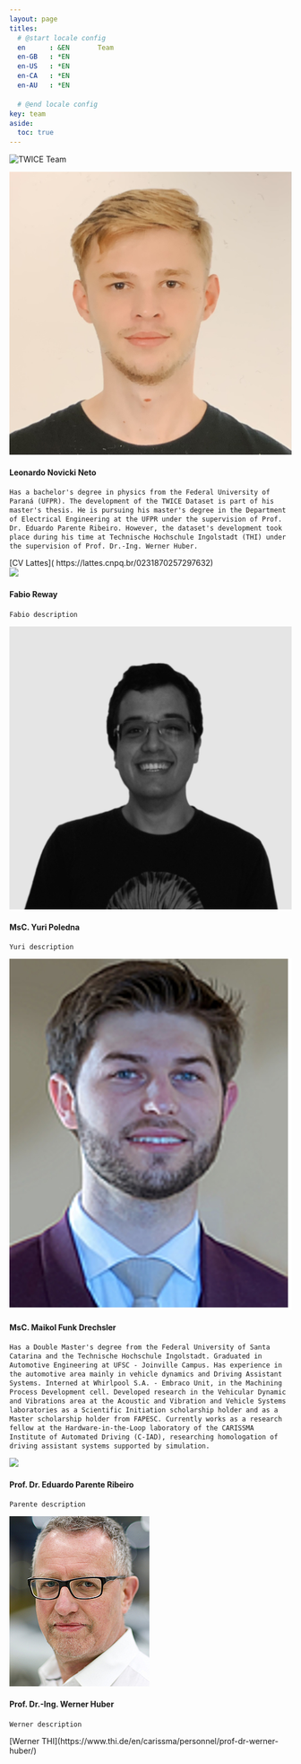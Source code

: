 ```yaml
---
layout: page
titles:
  # @start locale config
  en      : &EN       Team
  en-GB   : *EN
  en-US   : *EN
  en-CA   : *EN
  en-AU   : *EN

  # @end locale config
key: team
aside:
  toc: true
---
```

 <p>
 <img class="image-inline" src="./images/team.png" alt="TWICE Team" />
</p>


<div class="item">
  <div class="item__image">
    <img class="image" src="./images/leonardo_photo.jpeg"/>
  </div>
  <div class="item__content">
    <div class="item__header">
      <h4>Leonardo Novicki Neto</h4>
    </div>
    <div class="item__description">
      <p>
    
    Has a bachelor's degree in physics from the Federal University of Paraná (UFPR). The development of the TWICE Dataset is part of his master's thesis. He is pursuing his master's degree in the Department of Electrical Engineering at the UFPR under the supervision of Prof. Dr. Eduardo Parente Ribeiro. However, the dataset's development took place during his time at Technische Hochschule Ingolstadt (THI) under the supervision of Prof. Dr.-Ing. Werner Huber.

</p>
    </div>
  </div>
</div>
[CV Lattes]( https://lattes.cnpq.br/0231870257297632)

<div class="item">
  <div class="item__image">
    <img class="image" src="./images/fabio_photo.jpeg"/>
  </div>
  <div class="item__content">
    <div class="item__header">
      <h4>Fabio Reway</h4>
    </div>
    <div class="item__description">
      <p>
    
    Fabio description

</p>
    </div>
  </div>
</div>

<div class="item">
  <div class="item__image">
    <img class="image" src="./images/yuri_photo.jpg"/>
  </div>
  <div class="item__content">
    <div class="item__header">
      <h4>MsC. Yuri Poledna</h4>
    </div>
    <div class="item__description">
      <p>
    
    Yuri description

</p>
    </div>
  </div>
</div>

<div class="item">
  <div class="item__image">
    <img class="image" src="./images/maikol_photo.jpg"/>
  </div>
  <div class="item__content">
    <div class="item__header">
      <h4>MsC. Maikol Funk Drechsler</h4>
    </div>
    <div class="item__description">
      <p>
    
    Has a Double Master's degree from the Federal University of Santa Catarina and the Technische Hochschule Ingolstadt. Graduated in Automotive Engineering at UFSC - Joinville Campus. Has experience in the automotive area mainly in vehicle dynamics and Driving Assistant Systems. Interned at Whirlpool S.A. - Embraco Unit, in the Machining Process Development cell. Developed research in the Vehicular Dynamic and Vibrations area at the Acoustic and Vibration and Vehicle Systems laboratories as a Scientific Initiation scholarship holder and as a Master scholarship holder from FAPESC. Currently works as a research fellow at the Hardware-in-the-Loop laboratory of the CARISSMA Institute of Automated Driving (C-IAD), researching homologation of driving assistant systems supported by simulation.

</p>
    </div>
  </div>
</div>

<div class="item">
  <div class="item__image">
    <img class="image" src="./images/parente_photo.jpeg"/>
  </div>
  <div class="item__content">
    <div class="item__header">
      <h4>Prof. Dr. Eduardo Parente Ribeiro</h4>
    </div>
    <div class="item__description">
      <p>
    
    Parente description

</p>
    </div>
  </div>
</div>

<div class="item">
  <div class="item__image">
    <img class="image" src="./images/werner_photo.jpg"/>
  </div>
  <div class="item__content">
    <div class="item__header">
      <h4>Prof. Dr.-Ing. Werner Huber</h4>
    </div>
    <div class="item__description">
      <p>
    
    Werner description

</p>
    </div>
  </div>
</div>
[Werner THI](https://www.thi.de/en/carissma/personnel/prof-dr-werner-huber/)